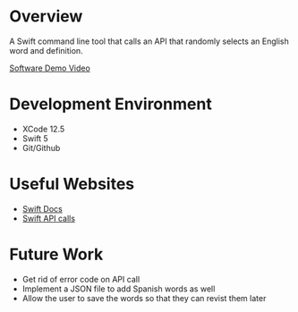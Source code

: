 # Overview

A Swift command line tool that calls an API that randomly selects an English word and definition.

[Software Demo Video](https://youtu.be/CsThnws--0U)

# Development Environment

* XCode 12.5
* Swift 5
* Git/Github


# Useful Websites

* [Swift Docs](https://swift.org/documentation/)
* [Swift API calls](https://www.freecodecamp.org/news/how-to-make-your-first-api-call-in-swift/)

# Future Work

* Get rid of error code on API call
* Implement a JSON file to add Spanish words as well
* Allow the user to save the words so that they can revist them later
